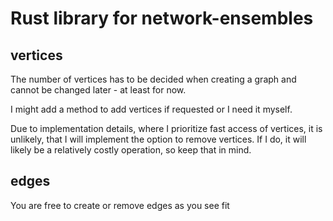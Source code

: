 # Rust library for network-ensembles

## vertices

The number of vertices has to be decided when creating a graph and cannot be changed later - at least for now.

I might add a method to add vertices if requested or I need it myself.

Due to implementation details, where I prioritize fast access of vertices,
it is unlikely, that I will implement the option to remove vertices.
If I do, it will likely be a relatively costly operation, so keep that in mind.

## edges

You are free to create or remove edges as you see fit

